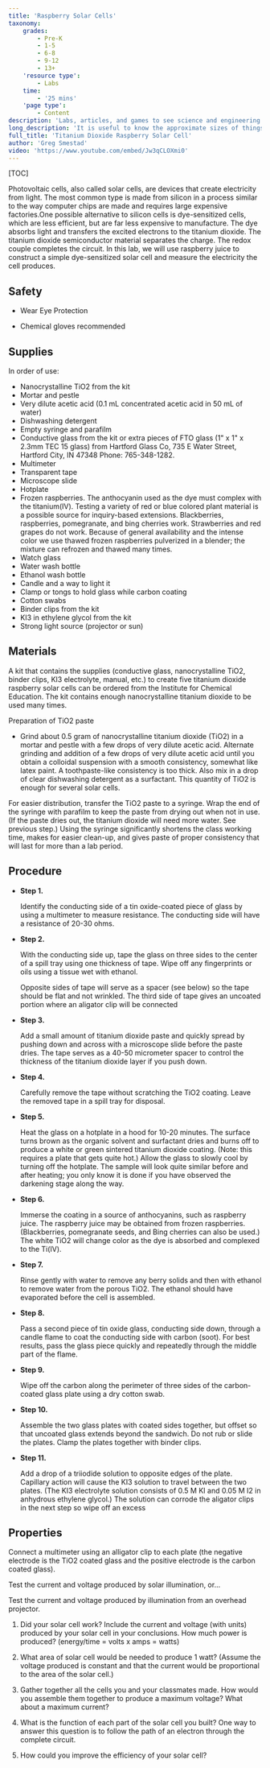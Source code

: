 ```yaml
---
title: 'Raspberry Solar Cells'
taxonomy:
    grades:
        - Pre-K
        - 1-5
        - 6-8
        - 9-12
        - 13+
    'resource type':
        - Labs
    time:
        - '25 mins'
    'page type':
        - Content
description: 'Labs, articles, and games to see science and engineering through a new lens.'
long_description: 'It is useful to know the approximate sizes of things. Is something bigger than a bread box? Will it fit through a doorway? Is it as big as it is supposed to be? These are all questions that we may find ourselves asking on a regular basis.'
full_title: 'Titanium Dioxide Raspberry Solar Cell'
author: 'Greg Smestad'
video: 'https://www.youtube.com/embed/Jw3qCLOXmi0'
---
```


[TOC]

Photovoltaic cells, also called solar cells, are devices that create electricity from light. The most common type is made from silicon in a process similar to the way computer chips are made and requires large expensive factories.One possible alternative to silicon cells is dye-sensitized cells, which are less efficient, but are far less expensive to manufacture. The dye absorbs light and transfers the excited electrons to the titanium dioxide. The titanium dioxide semiconductor material separates the charge. The redox couple completes the circuit. In this lab, we will use raspberry juice to construct a simple dye-sensitized solar cell and measure the electricity the cell produces. 

## Safety

* Wear Eye Protection

* Chemical gloves recommended

## Supplies

In order of use:

* Nanocrystalline TiO2 from the kit
* Mortar and pestle
* Very dilute acetic acid (0.1 mL concentrated acetic acid in 50 mL of water)
* Dishwashing detergent
* Empty syringe and parafilm
* Conductive glass from the kit or extra pieces of FTO glass (1" x 1" x 2.3mm TEC 15 glass) from Hartford Glass Co, 735 E Water Street, Hartford City, IN 47348 Phone: 765-348-1282.
* Multimeter
* Transparent tape
* Microscope slide
* Hotplate
* Frozen raspberries. The anthocyanin used as the dye must complex with the titanium(IV). Testing a variety of red or blue colored plant material is a possible source for inquiry-based extensions. Blackberries, raspberries, pomegranate, and bing cherries work. Strawberries and red grapes do not work. Because of general availability and the intense color we use thawed frozen raspberries pulverized in a blender; the mixture can refrozen and thawed many times.
* Watch glass
* Water wash bottle
* Ethanol wash bottle
* Candle and a way to light it
* Clamp or tongs to hold glass while carbon coating
* Cotton swabs
* Binder clips from the kit
* KI3 in ethylene glycol from the kit
* Strong light source (projector or sun)

## Materials

A kit that contains the supplies (conductive glass, nanocrystalline TiO2, binder clips, KI3 electrolyte, manual, etc.) to create five titanium dioxide raspberry solar cells can be ordered from the Institute for Chemical Education. The kit contains enough nanocrystalline titanium dioxide to be used many times.

Preparation of TiO2 paste
* Grind about 0.5 gram of nanocrystalline titanium dioxide (TiO2) in a mortar and pestle with a few drops of very dilute acetic acid. Alternate grinding and addition of a few drops of very dilute acetic acid until you obtain a colloidal suspension with a smooth consistency, somewhat like latex paint. A toothpaste-like consistency is too thick. Also mix in a drop of clear dishwashing detergent as a surfactant. This quantity of TiO2 is enough for several solar cells.

For easier distribution, transfer the TiO2 paste to a syringe. Wrap the end of the syringe with parafilm to keep the paste from drying out when not in use. (If the paste dries out, the titanium dioxide will need more water. See previous step.) Using the syringe significantly shortens the class working time, makes for easier clean-up, and gives paste of proper consistency that will last for more than a lab period.

## Procedure

* **Step 1. <span class="youtube-link" data-url="https://www.youtube.com/embed/Jw3qCLOXmi0?start=111&autoplay=1"></span>**

  Identify the conducting side of a tin oxide-coated piece of glass by using a multimeter to measure resistance. The conducting side will have a resistance of 20-30 ohms.

* **Step 2. <span class="youtube-link" data-url="https://www.youtube.com/embed/Jw3qCLOXmi0?start=122&autoplay=1"></span>**

  With the conducting side up, tape the glass on three sides to the center of a spill tray using one thickness of tape. Wipe off any fingerprints or oils using a tissue wet with ethanol.

  Opposite sides of tape will serve as a spacer (see below) so the tape should be flat and not wrinkled. The third side of tape gives an uncoated portion where an aligator clip will be connected

* **Step 3. <span class="youtube-link" data-url="https://www.youtube.com/embed/Jw3qCLOXmi0?start=132&autoplay=1"></span>**

  Add a small amount of titanium dioxide paste and quickly spread by pushing down and across with a microscope slide before the paste dries. The tape serves as a 40-50 micrometer spacer to control the thickness of the titanium dioxide layer if you push down.

* **Step 4. <span class="youtube-link" data-url="https://www.youtube.com/embed/Jw3qCLOXmi0?start=146&autoplay=1"></span>**

  Carefully remove the tape without scratching the TiO2 coating. Leave the removed tape in a spill tray for disposal.

* **Step 5. <span class="youtube-link" data-url="https://www.youtube.com/embed/Jw3qCLOXmi0?start=153&autoplay=1"></span>**

  Heat the glass on a hotplate in a hood for 10-20 minutes. The surface turns brown as the organic solvent and surfactant dries and burns off to produce a white or green sintered titanium dioxide coating. (Note: this requires a plate that gets quite hot.) Allow the glass to slowly cool by turning off the hotplate. The sample will look quite similar before and after heating; you only know it is done if you have observed the darkening stage along the way.

* **Step 6. <span class="youtube-link" data-url="https://www.youtube.com/embed/Jw3qCLOXmi0?start=237&autoplay=1"></span>**

  Immerse the coating in a source of anthocyanins, such as raspberry juice. The raspberry juice may be obtained from frozen raspberries. (Blackberries, pomegranate seeds, and Bing cherries can also be used.) The white TiO2 will change color as the dye is absorbed and complexed to the Ti(IV).

* **Step 7. <span class="youtube-link" data-url="https://www.youtube.com/embed/Jw3qCLOXmi0?start=256&autoplay=1"></span>**

  Rinse gently with water to remove any berry solids and then with ethanol to remove water from the porous TiO2. The ethanol should have evaporated before the cell is assembled.

* **Step 8. <span class="youtube-link" data-url="https://www.youtube.com/embed/Jw3qCLOXmi0?start=270&autoplay=1"></span>**

  Pass a second piece of tin oxide glass, conducting side down, through a candle flame to coat the conducting side with carbon (soot). For best results, pass the glass piece quickly and repeatedly through the middle part of the flame.

* **Step 9. <span class="youtube-link" data-url="https://www.youtube.com/embed/Jw3qCLOXmi0?start=283&autoplay=1"></span>**

  Wipe off the carbon along the perimeter of three sides of the carbon-coated glass plate using a dry cotton swab.

* **Step 10. <span class="youtube-link" data-url="https://www.youtube.com/embed/Jw3qCLOXmi0?start=305&autoplay=1"></span>**

  Assemble the two glass plates with coated sides together, but offset so that uncoated glass extends beyond the sandwich. Do not rub or slide the plates. Clamp the plates together with binder clips.

* **Step 11. <span class="youtube-link" data-url="https://www.youtube.com/embed/Jw3qCLOXmi0?start=323&autoplay=1"></span>**

  Add a drop of a triiodide solution to opposite edges of the plate. Capillary action will cause the KI3 solution to travel between the two plates. (The KI3 electrolyte solution consists of 0.5 M KI and 0.05 M I2 in anhydrous ethylene glycol.) The solution can corrode the aligator clips in the next step so wipe off an excess

## Properties

Connect a multimeter using an alligator clip to each plate (the negative electrode is the TiO2 coated glass and the positive electrode is the carbon coated glass).

Test the current and voltage produced by solar illumination, or...

Test the current and voltage produced by illumination from an overhead projector.

1. Did your solar cell work? Include the current and voltage (with units) produced by your solar cell in your conclusions. How much power is produced? (energy/time = volts x amps = watts)

2. What area of solar cell would be needed to produce 1 watt? (Assume the voltage produced is constant and that the current would be proportional to the area of the solar cell.)

3. Gather together all the cells you and your classmates made. How would you assemble them together to produce a maximum voltage? What about a maximum current?

4. What is the function of each part of the solar cell you built? One way to answer this question is to follow the path of an electron through the complete circuit.

5. How could you improve the efficiency of your solar cell?
